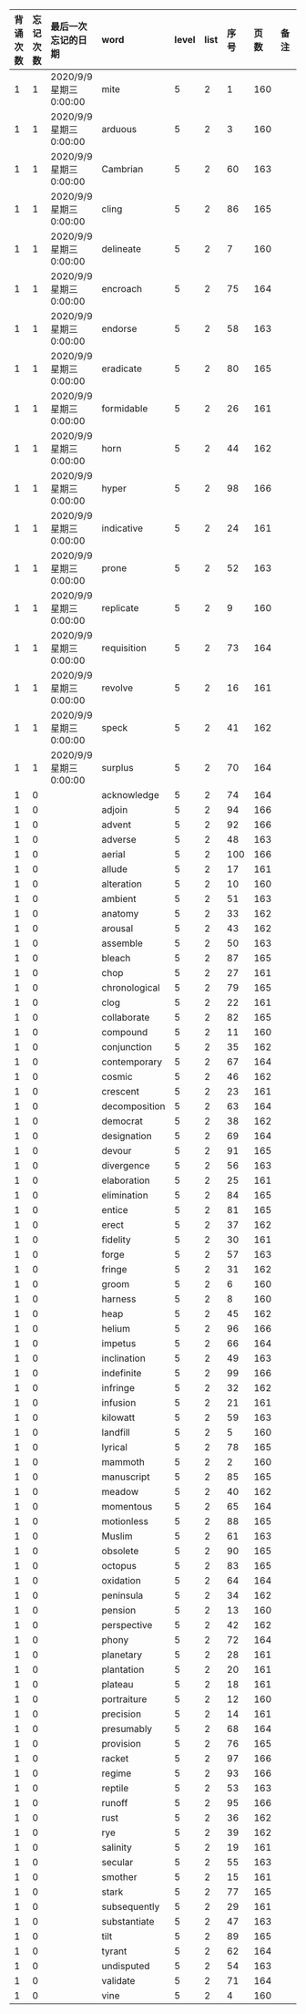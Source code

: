 |背诵次数|忘记次数|最后一次忘记的日期|word|level|list|序号|页数|备注|助记备注|
|:--|:--|:--|:--|:--|:--|:--|:--|:--|:--|
|1|1|2020/9/9 星期三 0:00:00|mite|5|2|1|160|||
|1|1|2020/9/9 星期三 0:00:00|arduous|5|2|3|160|||
|1|1|2020/9/9 星期三 0:00:00|Cambrian|5|2|60|163|||
|1|1|2020/9/9 星期三 0:00:00|cling|5|2|86|165|||
|1|1|2020/9/9 星期三 0:00:00|delineate|5|2|7|160|||
|1|1|2020/9/9 星期三 0:00:00|encroach|5|2|75|164|||
|1|1|2020/9/9 星期三 0:00:00|endorse|5|2|58|163|||
|1|1|2020/9/9 星期三 0:00:00|eradicate|5|2|80|165|||
|1|1|2020/9/9 星期三 0:00:00|formidable|5|2|26|161|||
|1|1|2020/9/9 星期三 0:00:00|horn|5|2|44|162|||
|1|1|2020/9/9 星期三 0:00:00|hyper|5|2|98|166|||
|1|1|2020/9/9 星期三 0:00:00|indicative|5|2|24|161|||
|1|1|2020/9/9 星期三 0:00:00|prone|5|2|52|163|||
|1|1|2020/9/9 星期三 0:00:00|replicate|5|2|9|160|||
|1|1|2020/9/9 星期三 0:00:00|requisition|5|2|73|164|||
|1|1|2020/9/9 星期三 0:00:00|revolve|5|2|16|161|||
|1|1|2020/9/9 星期三 0:00:00|speck|5|2|41|162|||
|1|1|2020/9/9 星期三 0:00:00|surplus|5|2|70|164|||
|1|0||acknowledge|5|2|74|164|||
|1|0||adjoin|5|2|94|166|||
|1|0||advent|5|2|92|166|||
|1|0||adverse|5|2|48|163|||
|1|0||aerial|5|2|100|166|||
|1|0||allude|5|2|17|161|||
|1|0||alteration|5|2|10|160|||
|1|0||ambient|5|2|51|163|||
|1|0||anatomy|5|2|33|162|||
|1|0||arousal|5|2|43|162|||
|1|0||assemble|5|2|50|163|||
|1|0||bleach|5|2|87|165|||
|1|0||chop|5|2|27|161|||
|1|0||chronological|5|2|79|165|||
|1|0||clog|5|2|22|161|||
|1|0||collaborate|5|2|82|165|||
|1|0||compound|5|2|11|160|||
|1|0||conjunction|5|2|35|162|||
|1|0||contemporary|5|2|67|164|||
|1|0||cosmic|5|2|46|162|||
|1|0||crescent|5|2|23|161|||
|1|0||decomposition|5|2|63|164|||
|1|0||democrat|5|2|38|162|||
|1|0||designation|5|2|69|164|||
|1|0||devour|5|2|91|165|||
|1|0||divergence|5|2|56|163|||
|1|0||elaboration|5|2|25|161|||
|1|0||elimination|5|2|84|165|||
|1|0||entice|5|2|81|165|||
|1|0||erect|5|2|37|162|||
|1|0||fidelity|5|2|30|161|||
|1|0||forge|5|2|57|163|||
|1|0||fringe|5|2|31|162|||
|1|0||groom|5|2|6|160|||
|1|0||harness|5|2|8|160|||
|1|0||heap|5|2|45|162|||
|1|0||helium|5|2|96|166|||
|1|0||impetus|5|2|66|164|||
|1|0||inclination|5|2|49|163|||
|1|0||indefinite|5|2|99|166|||
|1|0||infringe|5|2|32|162|||
|1|0||infusion|5|2|21|161|||
|1|0||kilowatt|5|2|59|163|||
|1|0||landfill|5|2|5|160|||
|1|0||lyrical|5|2|78|165|||
|1|0||mammoth|5|2|2|160|||
|1|0||manuscript|5|2|85|165|||
|1|0||meadow|5|2|40|162|||
|1|0||momentous|5|2|65|164|||
|1|0||motionless|5|2|88|165|||
|1|0||Muslim|5|2|61|163|||
|1|0||obsolete|5|2|90|165|||
|1|0||octopus|5|2|83|165|||
|1|0||oxidation|5|2|64|164|||
|1|0||peninsula|5|2|34|162|||
|1|0||pension|5|2|13|160|||
|1|0||perspective|5|2|42|162|||
|1|0||phony|5|2|72|164|||
|1|0||planetary|5|2|28|161|||
|1|0||plantation|5|2|20|161|||
|1|0||plateau|5|2|18|161|||
|1|0||portraiture|5|2|12|160|||
|1|0||precision|5|2|14|161|||
|1|0||presumably|5|2|68|164|||
|1|0||provision|5|2|76|165|||
|1|0||racket|5|2|97|166|||
|1|0||regime|5|2|93|166|||
|1|0||reptile|5|2|53|163|||
|1|0||runoff|5|2|95|166|||
|1|0||rust|5|2|36|162|||
|1|0||rye|5|2|39|162|||
|1|0||salinity|5|2|19|161|||
|1|0||secular|5|2|55|163|||
|1|0||smother|5|2|15|161|||
|1|0||stark|5|2|77|165|||
|1|0||subsequently|5|2|29|161|||
|1|0||substantiate|5|2|47|163|||
|1|0||tilt|5|2|89|165|||
|1|0||tyrant|5|2|62|164|||
|1|0||undisputed|5|2|54|163|||
|1|0||validate|5|2|71|164|||
|1|0||vine|5|2|4|160|||
